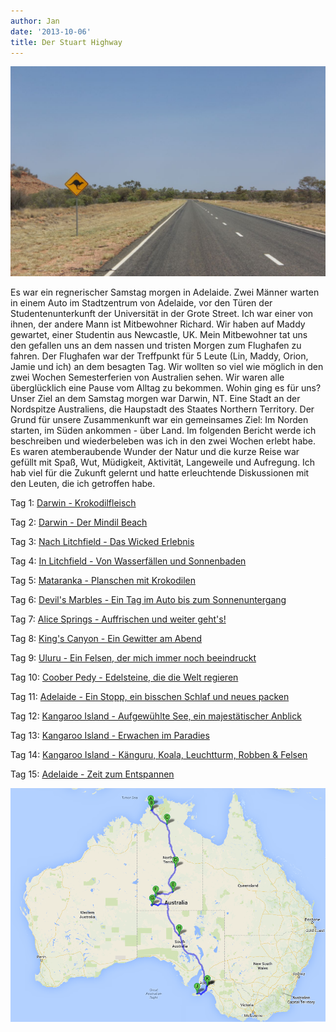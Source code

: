 ```yaml
---
author: Jan
date: '2013-10-06'
title: Der Stuart Highway
---
```

![Image](./images/road.jpg)


Es war ein regnerischer Samstag morgen in Adelaide. Zwei Männer warten in einem
Auto im Stadtzentrum von Adelaide, vor den Türen der Studentenunterkunft der
Universität in der Grote Street. Ich war einer von ihnen, der andere Mann ist
Mitbewohner Richard. Wir haben auf Maddy gewartet, einer Studentin aus
Newcastle, UK. Mein Mitbewohner tat uns den gefallen uns an dem nassen und
tristen Morgen zum Flughafen zu fahren. Der Flughafen war der Treffpunkt für 5
Leute (Lin, Maddy, Orion, Jamie und ich) an dem besagten Tag. Wir wollten so
viel wie möglich in den zwei Wochen Semesterferien von Australien sehen. Wir
waren alle überglücklich eine Pause vom Alltag zu bekommen. Wohin ging es für
uns? Unser Ziel an dem Samstag morgen war Darwin, NT. Eine Stadt an der
Nordspitze Australiens, die Haupstadt des Staates Northern Territory. Der Grund
für unsere Zusammenkunft war ein gemeinsames Ziel: Im Norden starten, im Süden
ankommen - über Land. Im folgenden Bericht werde ich beschreiben und
wiederbeleben was ich in den zwei Wochen erlebt habe. Es waren atemberaubende
Wunder der Natur und die kurze Reise war gefüllt mit Spaß, Wut, Müdigkeit,
Aktivität, Langeweile und Aufregung. Ich hab viel für die Zukunft gelernt und
hatte erleuchtende Diskussionen mit den Leuten, die ich getroffen habe.

Tag 1: [Darwin - Krokodilfleisch](/stuart_highway/day_01/)

Tag 2: [Darwin - Der Mindil Beach](/stuart_highway/day_02)

Tag 3: [Nach Litchfield - Das Wicked Erlebnis](/stuart_highway/day_03)

Tag 4: [In Litchfield - Von Wasserfällen und Sonnenbaden](/stuart_highway/day_04)

Tag 5: [Mataranka - Planschen mit Krokodilen](/stuart_highway/day_05)

Tag 6: [Devil's Marbles - Ein Tag im Auto bis zum Sonnenuntergang](/stuart_highway/day_06)

Tag 7: [Alice Springs - Auffrischen und weiter geht's!](/stuart_highway/day_07)

Tag 8: [King's Canyon - Ein Gewitter am Abend](/stuart_highway/day_08)

Tag 9: [Uluru - Ein Felsen, der mich immer noch beeindruckt](/stuart_highway/day_09)

Tag 10: [Coober Pedy - Edelsteine, die die Welt regieren](/stuart_highway/day_10)

Tag 11: [Adelaide - Ein Stopp, ein bisschen Schlaf und neues packen](/stuart_highway/day_11)

Tag 12: [Kangaroo Island - Aufgewühlte See, ein majestätischer Anblick](/stuart_highway/day_12)

Tag 13: [Kangaroo Island - Erwachen im Paradies](/stuart_highway/day_13)

Tag 14: [Kangaroo Island - Känguru, Koala, Leuchtturm, Robben & Felsen](/stuart_highway/day_14)

Tag 15: [Adelaide - Zeit zum Entspannen](/stuart_highway/day_15)

![Image](./images/map.png)
